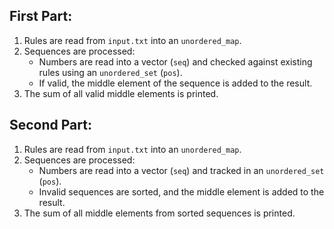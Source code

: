 ## First Part:

1. Rules are read from `input.txt` into an `unordered_map`.
2. Sequences are processed:
   - Numbers are read into a vector (`seq`) and checked against existing rules using an `unordered_set` (`pos`).
   - If valid, the middle element of the sequence is added to the result.
3. The sum of all valid middle elements is printed.

## Second Part:

1. Rules are read from `input.txt` into an `unordered_map`.
2. Sequences are processed:
   - Numbers are read into a vector (`seq`) and tracked in an `unordered_set` (`pos`).
   - Invalid sequences are sorted, and the middle element is added to the result.
3. The sum of all middle elements from sorted sequences is printed.
